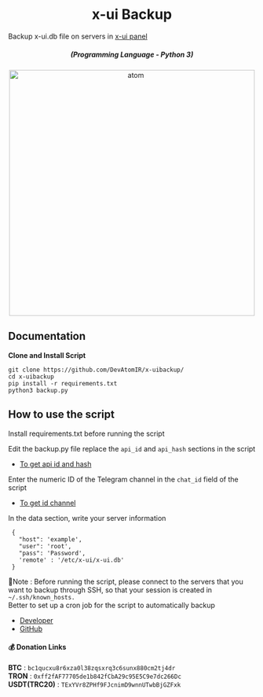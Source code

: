 <h1 align="center">x-ui Backup</h1>
Backup x-ui.db file on servers in <a href="https://github.com/FranzKafkaYu/x-ui">x-ui panel</a>
<em><h5 align="center">(Programming Language - Python 3)</h5></em>

<p align="center"><img src="https://i.imgur.com/9uvMpwT.png" width="500px" alt="atom"></p>

## Documentation
**Clone and Install Script**
```
git clone https://github.com/DevAtomIR/x-uibackup/
cd x-uibackup
pip install -r requirements.txt
python3 backup.py
```
 
## How to use the script
Install requirements.txt before running the script

Edit the backup.py file
replace the `api_id` and `api_hash` sections in the script
* [To get api id and hash](https://my.telegram.org/apps)

Enter the numeric ID of the Telegram channel in the `chat_id` field of the script
* [To get id channel](https://t.me/userinfobot)

In the data section, write your server information
```     
 {
   "host": 'example',
   "user": 'root',
   "pass": 'Password',
   'remote' : '/etc/x-ui/x-ui.db'
 }
```
📝Note :
Before running the script, please connect to the servers that you want to backup through SSH, so that your session is created in `~/.ssh/known_hosts.`\
Better to set up a cron job for the script to automatically backup

* [Developer](https://t.me/DevAtom)
* [GitHub](https://github.com/DevAtomIR)


#### 💰 Donation Links

<b>BTC</b> : <code>bc1qucxu8r6xza0l38zqsxrq3c6sunx880cm2tj4dr</code></br>
<b>TRON</b> : <code>0xff2fAF77705de1b842fCbA29c95E5C9e7dc266Dc</code></br>
<b>USDT(TRC20)</b> : <code>TExYVr8ZPHf9FJcnimD9wnnUTwbBjGZFxk</code></br></br>
